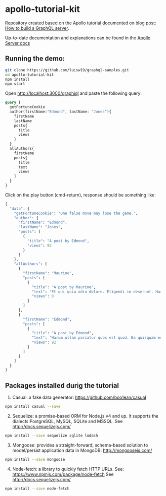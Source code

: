 # apollo-tutorial-kit

Repository created based on the Apollo tutorial documented on blog post: [How to build a GraphQL server](https://medium.com/apollo-stack/tutorial-building-a-graphql-server-cddaa023c035#.wy5h1htxs).

Up-to-date documentation and explanations can be found in the [Apollo Server docs](https://www.apollographql.com/docs/apollo-server/)

## Running the demo:

```bash
git clone https://github.com/luisw19/graphql-samples.git
cd apollo-tutorial-kit
npm install
npm start
```

Open [http://localhost:3000/graphiql](http://localhost:3000/graphiql) and paste the following query:

```graphql
query {
  getFortuneCookie
  author(firstName:"Edmond", lastName: "Jones"){
    firstName
    lastName
    posts{
      title
      views
    }
  }
  allAuthors{
    firstName
    posts{
      title
      text
      views
    }
  }
}
```

Click on the play button (cmd-return), response should be something like:
```graphql
{
  "data": {
    "getFortuneCookie": "One false move may lose the game.",
    "author": {
      "firstName": "Edmond",
      "lastName": "Jones",
      "posts": [
        {
          "title": "A post by Edmond",
          "views": 92
        }
      ]
    },
    "allAuthors": [
      {
        "firstName": "Maurine",
        "posts": [
          {
            "title": "A post by Maurine",
            "text": "Et qui quia odio dolore. Eligendi in deserunt. Harum sit odio dolor dicta provident quo provident.",
            "views": 0
          }
        ]
      },
      {
        "firstName": "Edmond",
        "posts": [
          {
            "title": "A post by Edmond",
            "text": "Harum ullam pariatur quos est quod. Ea quisquam esse quia et commodi autem. Ut exercitationem maiores et voluptas.",
            "views": 92
          }
        ]
      }
    ]
  }
}
```


## Packages installed durig the tutorial

1) Casual: a fake data generator: https://github.com/boo1ean/casual
```bash
npm install casual --save
```

2) Sequelize: a promise-based ORM for Node.js v4 and up. It supports the dialects PostgreSQL, MySQL, SQLite and MSSQL. See http://docs.sequelizejs.com/
```bash
npm install --save sequelize sqlite lodash
```

3) Mongoose: provides a straight-forward, schema-based solution to model/persist application data in MongoDB: http://mongoosejs.com/
```bash
npm install --save mongoose
```

4) Node-fetch: a library to quickly fetch HTTP URLs. See: https://www.npmjs.com/package/node-fetch See http://docs.sequelizejs.com/
```bash
npm install --save node-fetch
```
